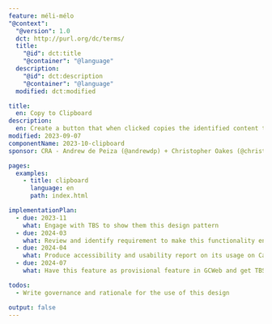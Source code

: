 ```yaml
---
feature: méli-mélo
"@context":
  "@version": 1.0
  dct: http://purl.org/dc/terms/
  title:
    "@id": dct:title
    "@container": "@language"
  description:
    "@id": dct:description
    "@container": "@language"
  modified: dct:modified

title:
  en: Copy to Clipboard
description:
  en: Create a button that when clicked copies the identified content to the clipboard.
modified: 2023-09-07
componentName: 2023-10-clipboard
sponsor: CRA - Andrew de Peiza (@andrewdp) + Christopher Oakes (@christopher-o)

pages:
  examples:
    - title: clipboard
      language: en
      path: index.html

implementationPlan:
  - due: 2023-11
    what: Engage with TBS to show them this design pattern
  - due: 2024-03
    what: Review and identify requirement to make this functionality enterprise ready
  - due: 2024-04
    what: Produce accessibility and usability report on its usage on Canada.ca
  - due: 2024-07
    what: Have this feature as provisional feature in GCWeb and get TBS to publish guidance on how to use it.

todos:
  - Write governance and rationale for the use of this design

output: false
---
```

